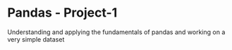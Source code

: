 # Pandas - Project-1
Understanding and applying the fundamentals of pandas and working on a very simple dataset
